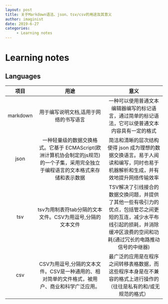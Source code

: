 ```yaml
---
layout: post
title: 关于Markdown语法、json、tsv/csv的用途及其意义
author: imaginist
date: 2019-6-27
categories:
     - Learning notes
---
```


# Learning notes
## Languages

|项目 |用途 |意义  |
| :--------: | :--------:| :--:|
| markdown| 用于编写说明文档,适用于网络的书写语言| 一种可以使用普通文本编辑器编写的标记语言，通过简单的标记语法，它可以使普通文本内容具有一定的格式|
| json| 一种轻量级的数据交换格式。它基于 ECMAScript(欧洲计算机协会制定的js规范)的一个子集，采用完全独立于编程语言的文本格式来存储和表示数据| 简洁和清晰的层次结构使得 json 成为理想的数据交换语言。易于人阅读和编写，同时也易于机器解析和生成，并有效地提升网络传输效率|
| tsv| tsv为用制表符tab分隔的文本文件。CSV为用逗号,分隔的文本文件| TSV解决了引线接合的数据交换问题，并提供了其他一些有吸引力的优点，包括管芯之间更短的互连，减少水平布线引起的损耗，并消除缓冲区浪费的空间和功耗(通过冗长的电路推动信号的中继器)|
| csv| CSV为用逗号,分隔的文本文件。CSV是一种通用的、相对简单的文件格式，被用户、商业和科学广泛应用。| 最广泛的应用是在程序之间转移表格数据，而这些程序本身是在不兼容的格式上进行操作的（往往是私有的和/或无规范的格式）|